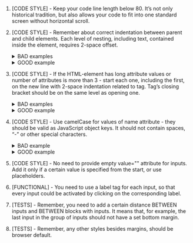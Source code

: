 1. [CODE STYLE] - Keep your code line length below 80. It’s not only historical
tradition, but also allows your code to fit into one standard screen without
horizontal scroll.


2. [CODE STYLE] - Remember about correct indentation between parent and child
elements. Each level of nesting, including text, contained inside the element,
requires 2-space offset.
        <details>
          <summary>BAD examples</summary>
            ![html-indentations-bad-example-1](https://mate-academy.github.io/fe-program/css/checklists/html-indentations/example-bad-1.png)
        </details>
        <details>
          <summary>GOOD example</summary>
            ![html-indentations-good-example-1](https://mate-academy.github.io/fe-program/css/checklists/html-indentations/example-good-1.png)
        </details>


3. [CODE STYLE] - If the HTML-element has long attribute values or number of
attributes is more than 3 - start each one, including the first, on the new
line with 2-space indentation related to tag. Tag’s closing bracket should be
on the same level as opening one.
        <details>
          <summary>BAD examples</summary>
            ![html-attributes-bad-example-1](https://mate-academy.github.io/fe-program/css/checklists/html-attributes/example-bad-1.png)
            ![html-attributes-bad-example-2](https://mate-academy.github.io/fe-program/css/checklists/html-attributes/example-bad-2.png)
            ![html-attributes-bad-example-3](https://mate-academy.github.io/fe-program/css/checklists/html-attributes/example-bad-3.png)
            ![html-attributes-bad-example-4](https://mate-academy.github.io/fe-program/css/checklists/html-attributes/example-bad-4.png)
        </details>
        <details>
          <summary>GOOD example</summary>
            ![html-attributes-good-example-1](https://mate-academy.github.io/fe-program/css/checklists/html-attributes/example-good-1.png)
        </details>


4. [CODE STYLE] - Use camelCase for values of name attribute - they should be
valid as JavaScript object keys. It should not contain spaces, “-” or other
special characters.
        <details>
          <summary>BAD example</summary>
            ![html-name-attribute-bad-example-1](https://mate-academy.github.io/fe-program/css/checklists/html-name-attribute/example-bad-1.png)
        </details>
        <details>
          <summary>GOOD example</summary>
            ![html-name-attribute-good-example-1](https://mate-academy.github.io/fe-program/css/checklists/html-name-attribute/example-good-1.png)
        </details>


5. [CODE STYLE] - No need to provide empty value="" attribute for inputs. Add
it only if a certain value is specified from the start, or use placeholders.


6. [FUNCTIONAL] - You need to use a label tag for each input, so that every
input could be activated by clicking on the corresponding label.


7. [TESTS] - Remember, you need to add a certain distance BETWEEN inputs and
BETWEEN blocks with inputs. It means that, for example, the last input in
the group of inputs should not have a set bottom margin.


8. [TESTS] - Remember, any other styles besides margins, should be browser
default.

